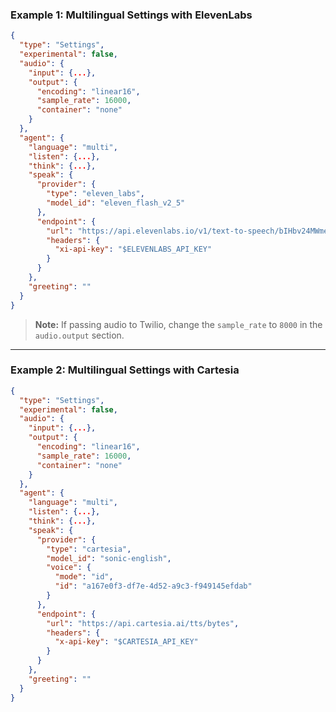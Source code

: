 ### Example 1: Multilingual Settings with ElevenLabs

```json
{
  "type": "Settings",
  "experimental": false,
  "audio": {
    "input": {...},
    "output": {
      "encoding": "linear16",
      "sample_rate": 16000,
      "container": "none"
    }
  },
  "agent": {
    "language": "multi",
    "listen": {...},
    "think": {...},
    "speak": {
      "provider": {
        "type": "eleven_labs",
        "model_id": "eleven_flash_v2_5"
      },
      "endpoint": {
        "url": "https://api.elevenlabs.io/v1/text-to-speech/bIHbv24MWmeRgasZH58o",
        "headers": {
          "xi-api-key": "$ELEVENLABS_API_KEY"
        }
      }
    },
    "greeting": ""
  }
}
```

> **Note:** If passing audio to Twilio, change the `sample_rate` to `8000` in the `audio.output` section.

---

### Example 2: Multilingual Settings with Cartesia

```json
{
  "type": "Settings",
  "experimental": false,
  "audio": {
    "input": {...},
    "output": {
      "encoding": "linear16",
      "sample_rate": 16000,
      "container": "none"
    }
  },
  "agent": {
    "language": "multi",
    "listen": {...},
    "think": {...},
    "speak": {
      "provider": {
        "type": "cartesia",
        "model_id": "sonic-english",
        "voice": {
          "mode": "id",
          "id": "a167e0f3-df7e-4d52-a9c3-f949145efdab"
        }
      },
      "endpoint": {
        "url": "https://api.cartesia.ai/tts/bytes",
        "headers": {
          "x-api-key": "$CARTESIA_API_KEY"
        }
      }
    },
    "greeting": ""
  }
}
```
